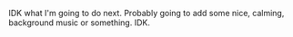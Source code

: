 IDK what I'm going to do next. Probably going to add some nice, calming, background music or something. IDK.
